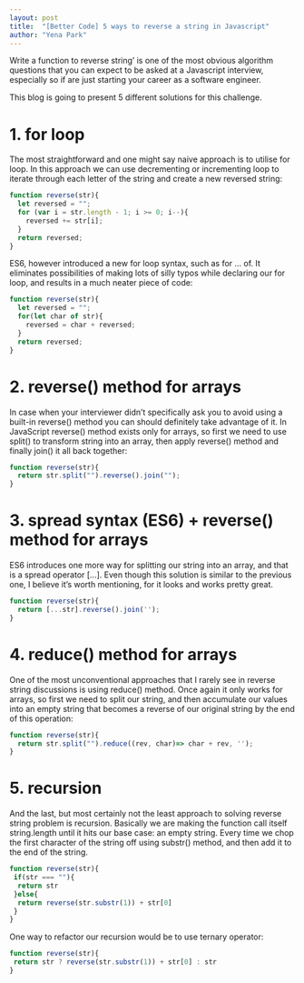 ```yaml
---
layout: post
title:  "[Better Code] 5 ways to reverse a string in Javascript"
author: "Yena Park"
---
```


Write a function to reverse string’ is one of the most obvious algorithm questions that you can expect to be asked at a Javascript interview, especially so if are just starting your career as a software engineer.

This blog is going to present 5 different solutions for this challenge.

# 1. for loop
The most straightforward and one might say naive approach is to utilise for loop. In this approach we can use decrementing or incrementing loop to iterate through each letter of the string and create a new reversed string:

```javascript
function reverse(str){
  let reversed = "";    
  for (var i = str.length - 1; i >= 0; i--){        
    reversed += str[i];
  }    
  return reversed;
}
```
ES6, however introduced a new for loop syntax, such as for … of. It eliminates possibilities of making lots of silly typos while declaring our for loop, and results in a much neater piece of code:

```javascript
function reverse(str){
  let reversed = "";
  for(let char of str){
    reversed = char + reversed;
  }
  return reversed;
}
```

# 2. reverse() method for arrays
In case when your interviewer didn’t specifically ask you to avoid using a built-in reverse() method you can should definitely take advantage of it. In JavaScript reverse() method exists only for arrays, so first we need to use split() to transform string into an array, then apply reverse() method and finally join() it all back together:

```javascript
function reverse(str){
  return str.split("").reverse().join("");
}
```

# 3. spread syntax (ES6) + reverse() method for arrays
ES6 introduces one more way for splitting our string into an array, and that is a spread operator […]. Even though this solution is similar to the previous one, I believe it’s worth mentioning, for it looks and works pretty great.
```javascript
function reverse(str){
  return [...str].reverse().join('');
}
```

# 4. reduce() method for arrays
One of the most unconventional approaches that I rarely see in reverse string discussions is using reduce() method. Once again it only works for arrays, so first we need to split our string, and then accumulate our values into an empty string that becomes a reverse of our original string by the end of this operation:
```javascript
function reverse(str){
  return str.split("").reduce((rev, char)=> char + rev, ''); 
}
```

# 5. recursion
And the last, but most certainly not the least approach to solving reverse string problem is recursion. Basically we are making the function call itself string.length until it hits our base case: an empty string. Every time we chop the first character of the string off using substr() method, and then add it to the end of the string.
```javascript
function reverse(str){
 if(str === ""){
  return str 
 }else{
  return reverse(str.substr(1)) + str[0]
 }
}
```
One way to refactor our recursion would be to use ternary operator:
```javascript
function reverse(str){
 return str ? reverse(str.substr(1)) + str[0] : str
}
```
